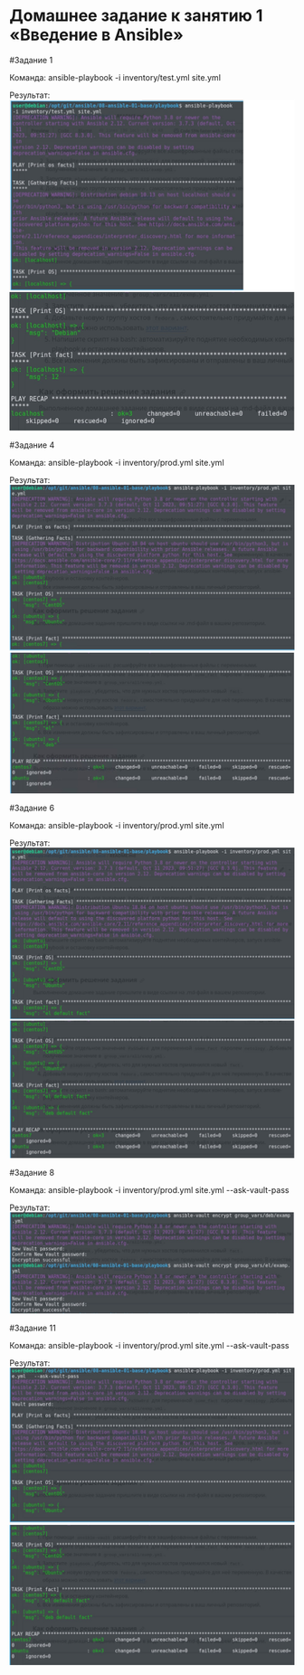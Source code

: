 # Домашнее задание к занятию 1 «Введение в Ansible»


#Задание 1

Команда:
ansible-playbook -i inventory/test.yml site.yml

Результат:
 ![Результат](https://github.com/ilya2740/devops-netology/blob/ansible1/08-ansible-01-base/playbook/Ansible1_Task1_1.jpg)
 ![Результат](https://github.com/ilya2740/devops-netology/blob/ansible1/08-ansible-01-base/playbook/Ansible1_Task1_2.jpg)


#Задание 4

Команда:
ansible-playbook -i inventory/prod.yml site.yml

Результат:
 ![Результат](https://github.com/ilya2740/devops-netology/blob/ansible1/08-ansible-01-base/playbook/Ansible1_Task2_1.jpg)
 ![Результат](https://github.com/ilya2740/devops-netology/blob/ansible1/08-ansible-01-base/playbook/Ansible1_Task2_2.jpg)

#Задание 6

Команда:
ansible-playbook -i inventory/prod.yml site.yml

Результат:
 ![Результат](https://github.com/ilya2740/devops-netology/blob/ansible1/08-ansible-01-base/playbook/Ansible1_Task3_1.jpg)
 ![Результат](https://github.com/ilya2740/devops-netology/blob/ansible1/08-ansible-01-base/playbook/Ansible1_Task3_2.jpg)


#Задание 8

Команда:
ansible-playbook -i inventory/prod.yml site.yml   --ask-vault-pass 

Результат:
 ![Результат](https://github.com/ilya2740/devops-netology/blob/ansible1/08-ansible-01-base/playbook/Ansible1_Task4.jpg)


#Задание 11

Команда:
ansible-playbook -i inventory/prod.yml site.yml   --ask-vault-pass 

Результат:
 ![Результат](https://github.com/ilya2740/devops-netology/blob/ansible1/08-ansible-01-base/playbook/Ansible1_Task5_1.jpg)
 ![Результат](https://github.com/ilya2740/devops-netology/blob/ansible1/08-ansible-01-base/playbook/Ansible1_Task5_2.jpg)


